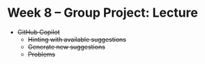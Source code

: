 # Week 8 – Group Project: Lecture

* ~~GitHub Copilot~~
  - ~~Hinting with available suggestions~~
  - ~~Generate new suggestions~~
  - ~~Problems~~
